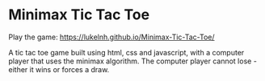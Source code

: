 # Minimax Tic Tac Toe
 Play the game: https://lukelnh.github.io/Minimax-Tic-Tac-Toe/
 
 A tic tac toe game built using html, css and javascript, with a computer player that uses the minimax algorithm. The computer player cannot lose - either it wins or forces a draw.
 

